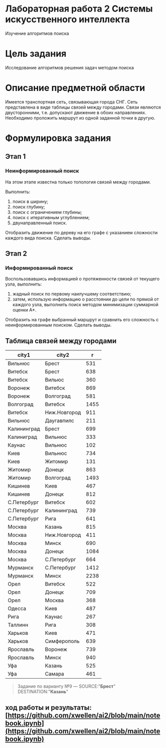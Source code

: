 # Лабораторная работа 2 Системы искусственного интеллекта

Изучение алгоритмов поиска

# Цель задания

Исследование алгоритмов решения задач методом поиска

# **Описание предметной области**

Имеется транспортная сеть, связывающая города СНГ. Сеть представлена в виде таблицы связей между городами. Связи являются двусторонними, т.е. допускают движение в обоих направлениях. Необходимо проложить маршрут из одной заданной точки в другую.

# Формулировка задания

## Этап 1

### Неинформированный поиск

На этом этапе известна только топология связей между городами.

Выполнить: 

1. поиск в ширину; 
2. поиск глубину; 
3. поиск с ограничением глубины; 
4. поиск с итеративным углублением; 
5. двунаправленный поиск. 

Отобразить движение по дереву на его графе с указанием сложности каждого вида поиска. Сделать выводы.

## **Этап 2**

### Информированный поиск

Воспользовавшись информацией о протяженности связей от текущего узла, выполнить: 

1. жадный поиск по первому наилучшему соответствию; 
2. затем, использую информацию о расстоянии до цели по прямой от каждого узла, выполнить поиск методом минимизации суммарной оценки А*.

Отобразить на графе выбранный маршрут и сравнить его сложность с неинформированным поиском. Сделать выводы.

## Таблица связей между городами

| city1       | city2        | r    |
| ----------- | ------------ | ---- |
| Вильнюс     | Брест        | 531  |
| Витебск     | Брест        | 638  |
| Витебск     | Вильюс       | 360  |
| Воронеж     | Витебск      | 869  |
| Воронеж     | Волгоград    | 581  |
| Волгоград   | Витебск      | 1455 |
| Витебск     | Ниж.Новгород | 911  |
| Вильнюс     | Даугавпилс   | 211  |
| Калининград | Брест        | 699  |
| Калиниград  | Вильнюс      | 333  |
| Каунас      | Вильнюс      | 102  |
| Киев        | Вильнюс      | 734  |
| Киев        | Житомир      | 131  |
| Житомир     | Донецк       | 863  |
| Житомир     | Волгоград    | 1493 |
| Кишинев     | Киев         | 467  |
| Кишинев     | Донецк       | 812  |
| С.Петербург | Витебск      | 602  |
| С.Петербург | Калининград  | 739  |
| С.Петербург | Рига         | 641  |
| Москва      | Казань       | 815  |
| Москва      | Ниж.Новгород | 411  |
| Москва      | Минск        | 690  |
| Москва      | Донецк       | 1084 |
| Москва      | С.Петербург  | 664  |
| Мурманск    | С.Петербург  | 1412 |
| Мурманск    | Минск        | 2238 |
| Орел        | Витебск      | 522  |
| Орел        | Донецк       | 709  |
| Орел        | Москва       | 368  |
| Одесса      | Киев         | 487  |
| Рига        | Каунас       | 267  |
| Таллинн     | Рига         | 308  |
| Харьков     | Киев         | 471  |
| Харьков     | Симферополь  | 639  |
| Ярославль   | Воронеж      | 739  |
| Ярославль   | Минск        | 940  |
| Уфа         | Казань       | 525  |
| Уфа         | Самара       | 461  |

> Задание по варианту №9 — SOURCE:"**Брест**" DESTINATION:"**Казань**"

## ход работы и результаты: [https://github.com/xwellen/ai2/blob/main/notebook.ipynb](https://github.com/xwellen/ai2/blob/main/notebook.ipynb)
